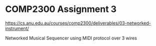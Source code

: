 # COMP2300 Assignment 3

<https://cs.anu.edu.au/courses/comp2300/deliverables/03-networked-instrument/>

Networked Musical Sequencer using MIDI protocol over 3 wires